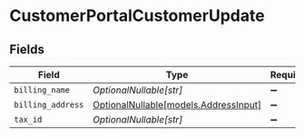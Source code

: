 # CustomerPortalCustomerUpdate


## Fields

| Field                                                              | Type                                                               | Required                                                           | Description                                                        |
| ------------------------------------------------------------------ | ------------------------------------------------------------------ | ------------------------------------------------------------------ | ------------------------------------------------------------------ |
| `billing_name`                                                     | *OptionalNullable[str]*                                            | :heavy_minus_sign:                                                 | N/A                                                                |
| `billing_address`                                                  | [OptionalNullable[models.AddressInput]](../models/addressinput.md) | :heavy_minus_sign:                                                 | N/A                                                                |
| `tax_id`                                                           | *OptionalNullable[str]*                                            | :heavy_minus_sign:                                                 | N/A                                                                |